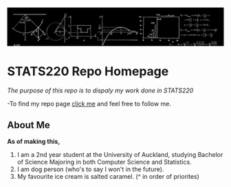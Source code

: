 ![](stats220_rep_banner.jpg)
# STATS220 Repo Homepage

*The purpose of this repo is to dispaly my work done in STATS220*

-To find my repo page [click me](https://indersingh-ghuman.github.io/stats220/) and feel free to follow me.

## About Me
**As of making this,**
1. I am a 2nd year student at the University of Auckland, studying Bachelor of Science Majoring in both Computer Science and Statistics.
2. I am dog person (who's to say I won't in the future).
3. My favourite ice cream is salted caramel.
(^ in order of priorites) 
